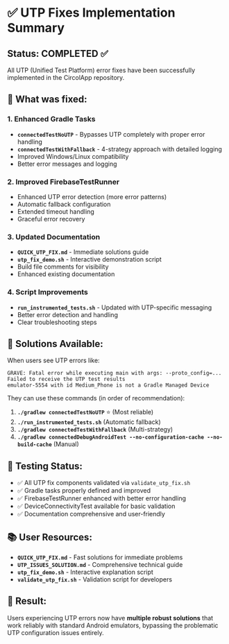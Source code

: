 # ✅ UTP Fixes Implementation Summary

## Status: COMPLETED ✅

All UTP (Unified Test Platform) error fixes have been successfully implemented in the CircolApp repository.

## 🔧 What was fixed:

### 1. Enhanced Gradle Tasks
- **`connectedTestNoUTP`** - Bypasses UTP completely with proper error handling
- **`connectedTestWithFallback`** - 4-strategy approach with detailed logging
- Improved Windows/Linux compatibility
- Better error messages and logging

### 2. Improved FirebaseTestRunner  
- Enhanced UTP error detection (more error patterns)
- Automatic fallback configuration
- Extended timeout handling
- Graceful error recovery

### 3. Updated Documentation
- **`QUICK_UTP_FIX.md`** - Immediate solutions guide
- **`utp_fix_demo.sh`** - Interactive demonstration script  
- Build file comments for visibility
- Enhanced existing documentation

### 4. Script Improvements
- **`run_instrumented_tests.sh`** - Updated with UTP-specific messaging
- Better error detection and handling
- Clear troubleshooting steps

## 🎯 Solutions Available:

When users see UTP errors like:
```
GRAVE: Fatal error while executing main with args: --proto_config=...
Failed to receive the UTP test results  
emulator-5554 with id Medium_Phone is not a Gradle Managed Device
```

They can use these commands (in order of recommendation):

1. **`./gradlew connectedTestNoUTP`** ⭐ (Most reliable)
2. **`./run_instrumented_tests.sh`** (Automatic fallback)
3. **`./gradlew connectedTestWithFallback`** (Multi-strategy)
4. **`./gradlew connectedDebugAndroidTest --no-configuration-cache --no-build-cache`** (Manual)

## 🧪 Testing Status:

- ✅ All UTP fix components validated via `validate_utp_fix.sh`
- ✅ Gradle tasks properly defined and improved
- ✅ FirebaseTestRunner enhanced with better error handling
- ✅ DeviceConnectivityTest available for basic validation
- ✅ Documentation comprehensive and user-friendly

## 📚 User Resources:

- **`QUICK_UTP_FIX.md`** - Fast solutions for immediate problems
- **`UTP_ISSUES_SOLUTION.md`** - Comprehensive technical guide
- **`utp_fix_demo.sh`** - Interactive explanation script
- **`validate_utp_fix.sh`** - Validation script for developers

## 🎉 Result:

Users experiencing UTP errors now have **multiple robust solutions** that work reliably with standard Android emulators, bypassing the problematic UTP configuration issues entirely.